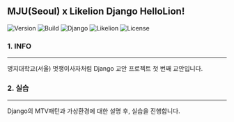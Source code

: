 MJU(Seoul) x Likelion Django HelloLion!
---------------------------------------

![Version](https://img.shields.io/badge/Version-1.0.0-green.svg) ![Build](https://img.shields.io/badge/Build-Passing-success.svg) ![Django](https://img.shields.io/badge/Python-Django-darkgreen.svg) ![Likelion](https://img.shields.io/badge/Likelion-MJU(Seoul)-9cf.svg) ![License](https://img.shields.io/badge/License-MIT-informational.svg)

### 1. INFO

---

명지대학교(서울) 멋쟁이사자처럼 Django 교안 프로젝트 첫 번째 교안입니다.

### 2. 실습

---

Django의 MTV패턴과 가상환경에 대한 설명 후, 실습을 진행합니다.
